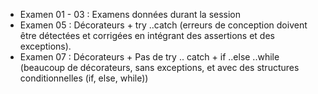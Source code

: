 - Examen 01 - 03 : Examens données durant la session
- Examen 05 : Décorateurs + try ..catch (erreurs de conception doivent être détectées et corrigées en intégrant des assertions et des exceptions).
- Examen 07 : Décorateurs + Pas de try .. catch + if ..else ..while (beaucoup de décorateurs, sans exceptions, et avec des structures conditionnelles (if, else, while))
  

